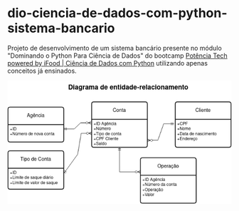 # dio-ciencia-de-dados-com-python-sistema-bancario

Projeto de desenvolvimento de um sistema bancário presente no módulo "Dominando o Python Para Ciência de Dados" do bootcamp [Potência Tech powered by iFood | Ciência de Dados com Python](https://www.dio.me/bootcamp/potencia-tech-powered-ifood-ciencias-de-dados-com-python) utilizando apenas conceitos já ensinados.

![Diagrama de classes](./Projeto/Diagrama-de-classes.png)
